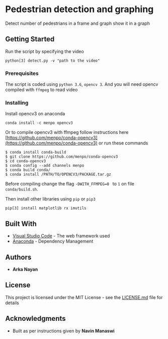 # Pedestrian detection and graphing

Detect number of pedestrians in a frame and graph show it in a graph

## Getting Started

Run the script by specifying the video
```
python[3] detect.py -v "path to the video"
```

### Prerequisites

The script is coded using ```python 3.6```, ```opencv 3```. And you will need opencv compiled with `ffmpeg` to read video

### Installing

Install opencv3 on anaconda
```
conda install -c menpo opencv3

```
Or to compile opencv3 with ffmpeg follow instructions here [https://github.com/menpo/conda-opencv3](https://github.com/menpo/conda-opencv3) or run these commands

```
$ conda install conda-build
$ git clone https://github.com/menpo/conda-opencv3
$ cd conda-opencv3
$ conda config --add channels menpo
$ conda build conda/
$ conda install /PATH/TO/OPENCV3/PACKAGE.tar.gz
```

Before compiling change the flag ```-DWITH_FFMPEG=0 ``` to ```1``` on file ```conda/build.sh```.

Then install other libraries using ```pip``` or ```pip3```
```
pip[3] install matplotlib rx imutils
```

## Built With

* [Visual Studio Code](https://code.visualstudio.com/) - The web framework used
* [Anaconda](https://www.continuum.io/) - Dependency Management


## Authors

* **Arka Nayan** 

## License

This project is licensed under the MIT License - see the [LICENSE.md](LICENSE.md) file for details

## Acknowledgments

* Built as per instructions given by **Navin Manaswi**


